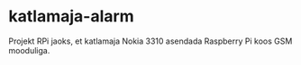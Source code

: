 # katlamaja-alarm
Projekt RPi jaoks, et katlamaja Nokia 3310 asendada Raspberry Pi koos GSM mooduliga. 
